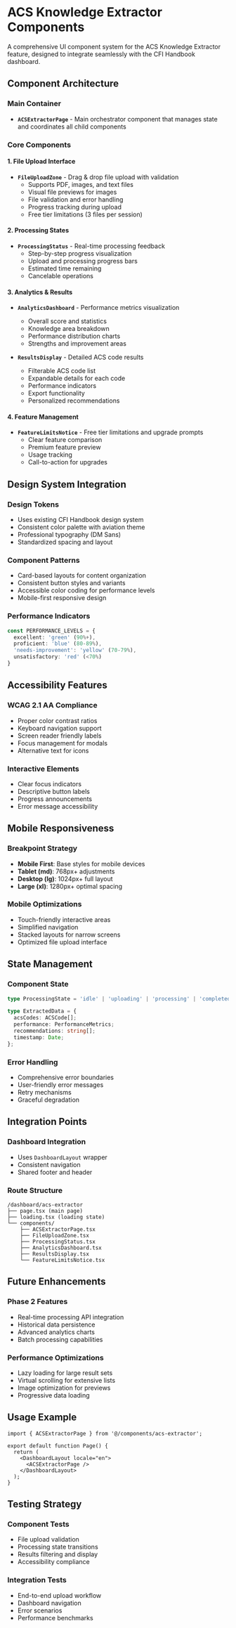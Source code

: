 # ACS Knowledge Extractor Components

A comprehensive UI component system for the ACS Knowledge Extractor feature, designed to integrate seamlessly with the CFI Handbook dashboard.

## Component Architecture

### Main Container

- **`ACSExtractorPage`** - Main orchestrator component that manages state and coordinates all child components

### Core Components

#### 1. File Upload Interface

- **`FileUploadZone`** - Drag & drop file upload with validation
  - Supports PDF, images, and text files
  - Visual file previews for images
  - File validation and error handling
  - Progress tracking during upload
  - Free tier limitations (3 files per session)

#### 2. Processing States

- **`ProcessingStatus`** - Real-time processing feedback
  - Step-by-step progress visualization
  - Upload and processing progress bars
  - Estimated time remaining
  - Cancelable operations

#### 3. Analytics & Results

- **`AnalyticsDashboard`** - Performance metrics visualization
  - Overall score and statistics
  - Knowledge area breakdown
  - Performance distribution charts
  - Strengths and improvement areas

- **`ResultsDisplay`** - Detailed ACS code results
  - Filterable ACS code list
  - Expandable details for each code
  - Performance indicators
  - Export functionality
  - Personalized recommendations

#### 4. Feature Management

- **`FeatureLimitsNotice`** - Free tier limitations and upgrade prompts
  - Clear feature comparison
  - Premium feature preview
  - Usage tracking
  - Call-to-action for upgrades

## Design System Integration

### Design Tokens

- Uses existing CFI Handbook design system
- Consistent color palette with aviation theme
- Professional typography (DM Sans)
- Standardized spacing and layout

### Component Patterns

- Card-based layouts for content organization
- Consistent button styles and variants
- Accessible color coding for performance levels
- Mobile-first responsive design

### Performance Indicators

```typescript
const PERFORMANCE_LEVELS = {
  excellent: 'green' (90%+),
  proficient: 'blue' (80-89%),
  'needs-improvement': 'yellow' (70-79%),
  unsatisfactory: 'red' (<70%)
}
```

## Accessibility Features

### WCAG 2.1 AA Compliance

- Proper color contrast ratios
- Keyboard navigation support
- Screen reader friendly labels
- Focus management for modals
- Alternative text for icons

### Interactive Elements

- Clear focus indicators
- Descriptive button labels
- Progress announcements
- Error message accessibility

## Mobile Responsiveness

### Breakpoint Strategy

- **Mobile First**: Base styles for mobile devices
- **Tablet (md)**: 768px+ adjustments
- **Desktop (lg)**: 1024px+ full layout
- **Large (xl)**: 1280px+ optimal spacing

### Mobile Optimizations

- Touch-friendly interactive areas
- Simplified navigation
- Stacked layouts for narrow screens
- Optimized file upload interface

## State Management

### Component State

```typescript
type ProcessingState = 'idle' | 'uploading' | 'processing' | 'completed' | 'error';

type ExtractedData = {
  acsCodes: ACSCode[];
  performance: PerformanceMetrics;
  recommendations: string[];
  timestamp: Date;
};
```

### Error Handling

- Comprehensive error boundaries
- User-friendly error messages
- Retry mechanisms
- Graceful degradation

## Integration Points

### Dashboard Integration

- Uses `DashboardLayout` wrapper
- Consistent navigation
- Shared footer and header

### Route Structure

```
/dashboard/acs-extractor
├── page.tsx (main page)
├── loading.tsx (loading state)
└── components/
    ├── ACSExtractorPage.tsx
    ├── FileUploadZone.tsx
    ├── ProcessingStatus.tsx
    ├── AnalyticsDashboard.tsx
    ├── ResultsDisplay.tsx
    └── FeatureLimitsNotice.tsx
```

## Future Enhancements

### Phase 2 Features

- Real-time processing API integration
- Historical data persistence
- Advanced analytics charts
- Batch processing capabilities

### Performance Optimizations

- Lazy loading for large result sets
- Virtual scrolling for extensive lists
- Image optimization for previews
- Progressive data loading

## Usage Example

```tsx
import { ACSExtractorPage } from '@/components/acs-extractor';

export default function Page() {
  return (
    <DashboardLayout locale="en">
      <ACSExtractorPage />
    </DashboardLayout>
  );
}
```

## Testing Strategy

### Component Tests

- File upload validation
- Processing state transitions
- Results filtering and display
- Accessibility compliance

### Integration Tests

- End-to-end upload workflow
- Dashboard navigation
- Error scenarios
- Performance benchmarks

